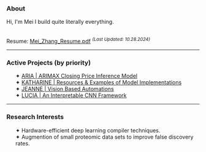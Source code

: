 <h3>About</h3>
Hi, I'm Mei I build quite literally everything.<br><br>

Resume: [Mei_Zhang_Resume.pdf](https://github.com/yammei/resume/blob/main/Mei_Zhang_Resume.pdf) 
<sup>_(Last Updated: 10.28.2024)_</sup>

___

<h3>Active Projects (by priority)</h3>
<ul>
  ✦ <a href="https://github.com/yammei/ARIA">ARIA | ARIMAX Closing Price Inference Model</a><br>
  ✦ <a href="https://github.com/yammei/KATHARINE.git">KATHARINE | Resources & Examples of Model Implementations</a><br>
  ✦ <a href="https://github.com/yammei/JEANNE.git">JEANNE | Vision Based Automations</a><br>
  ✦ <a href="https://github.com/yammei/LUCIA.git">LUCIA | An Interpretable CNN Framework</a><br>
</ul>

___

<h3>Research Interests</h3>
<ul>
    ✦ Hardware-efficient deep learning compiler techniques.<br>
    ✦ Augmention of small proteomic data sets to improve false discovery rates.<br>
</ul>
